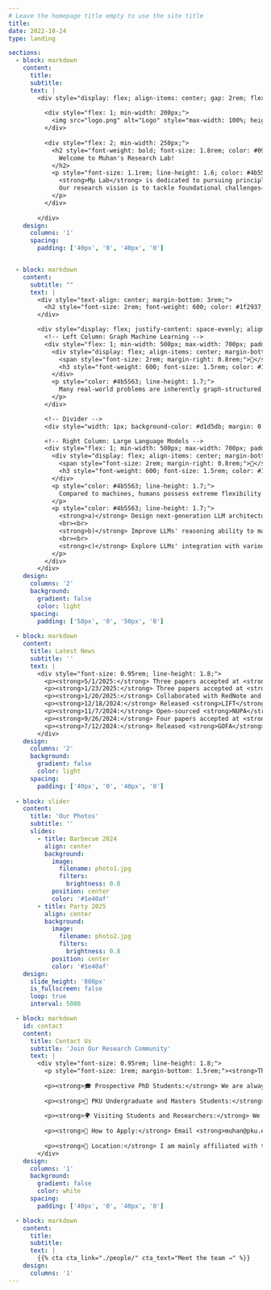 ```yaml
---
# Leave the homepage title empty to use the site title
title:
date: 2022-10-24
type: landing

sections:
  - block: markdown
    content:
      title:
      subtitle:
      text: |
        <div style="display: flex; align-items: center; gap: 2rem; flex-wrap: wrap;">
  
          <div style="flex: 1; min-width: 200px;">
            <img src="logo.png" alt="Logo" style="max-width: 100%; height: auto;">
          </div>
  
          <div style="flex: 2; min-width: 250px;">
            <h2 style="font-weight: bold; font-size: 1.8rem; color: #090a0aff; margin-bottom: 1rem;">
              Welcome to Muhan's Research Lab!
            </h2>
            <p style="font-size: 1.1rem; line-height: 1.6; color: #4b5563;">
              <strong>Mμ Lab</strong> is dedicated to pursuing principled and transformative research in <strong>artificial intelligence</strong> and <strong>machine learning</strong>. While our current focus spans <strong>graph learning</strong> and <strong>large language models</strong>, our long-term mission is broader: to accelerate the development of <strong>artificial general intelligence (AGI)</strong> and deepen the scientific understanding of intelligence itself. We strive to combine <strong>theoretical rigor</strong> with practical impact, designing algorithms that are not only powerful but also <strong>explainable</strong>, <strong>efficient</strong>, and <strong>generalizable</strong> across diverse dimensions.
              Our research vision is to tackle foundational challenges—spanning <strong>model architectures</strong>, <strong>reasoning</strong>, <strong>memory</strong>, <strong>multi-modal intelligence</strong>, and <strong>AI for science</strong>—that push the boundaries of what machines can achieve. Mμ Lab is a place for creative, passionate, and ambitious researchers who aim to produce work that stands the test of time, advances the science of AI, and benefits society in profound ways.
            </p>
          </div>
  
        </div>
    design:
      columns: '1'
      spacing:
        padding: ['40px', '0', '40px', '0']


  - block: markdown
    content:
      subtitle: ""
      text: |
        <div style="text-align: center; margin-bottom: 3rem;">
          <h2 style="font-size: 2rem; font-weight: 600; color: #1f2937; margin: 0;">Research Interests</h2>
        </div>

        <div style="display: flex; justify-content: space-evenly; align-items: flex-start; gap: 2rem; margin-bottom: 3rem; max-width: 1400px; margin-left: auto; margin-right: auto;">
          <!-- Left Column: Graph Machine Learning -->
          <div style="flex: 1; min-width: 500px; max-width: 700px; padding: 1rem;">
            <div style="display: flex; align-items: center; margin-bottom: 1rem;">
              <span style="font-size: 2rem; margin-right: 0.8rem;">🔗</span>
              <h3 style="font-weight: 600; font-size: 1.5rem; color: #1f2937; margin: 0;">Graph Machine Learning</h3>
            </div>
            <p style="color: #4b5563; line-height: 1.7;">
              Many real-world problems are inherently graph-structured, such as social networks, biological networks, the World Wide Web, molecules, circuits, brains, road networks, and knowledge graphs. Many machine learning algorithms are also defined on graphs, such as neural networks and graphical models. In this field, we develop algorithms and theories for learning over graphs, and apply them to problems like link prediction, graph classification, graph structure optimization, and knowledge graph reasoning. We are also interested in practical applications of graph neural networks, including brain modeling, drug discovery, circuit design, and healthcare applications.
            </p>
          </div>

          <!-- Divider -->
          <div style="width: 1px; background-color: #d1d5db; margin: 0 2rem;"></div>

          <!-- Right Column: Large Language Models -->
          <div style="flex: 1; min-width: 500px; max-width: 700px; padding: 1rem;">
            <div style="display: flex; align-items: center; margin-bottom: 1rem;">
              <span style="font-size: 2rem; margin-right: 0.8rem;">🤖</span>
              <h3 style="font-weight: 600; font-size: 1.5rem; color: #1f2937; margin: 0;">Large Language Models</h3>
            </div>
            <p style="color: #4b5563; line-height: 1.7;">
              Compared to machines, humans possess extreme flexibility in handling unseen tasks in a few-shot/zero-shot way, much of which is attributed to human system-II intelligence for complex logical reasoning, task planning, causal reasoning, and inductive generalization. Large language models (LLMs) have shown unprecedented improvement in such abilities, but still face challenges in top human-level tasks, such as scientific innovation, software engineering, long-form writing, and autonomous agents. In this field, we aim to:
            </p>
            <p style="color: #4b5563; line-height: 1.7;">
              <strong>a)</strong> Design next-generation LLM architectures with long-term memory, human-like learning mechanisms, fast training/inference, and superior long-context abilities.  
              <br><br>
              <strong>b)</strong> Improve LLMs' reasoning ability to match or surpass humans in the most complex tasks.  
              <br><br>
              <strong>c)</strong> Explore LLMs' integration with various modalities, such as graphs, code, relational databases (RDB), images, and videos.
            </p>
          </div>
        </div>
    design:
      columns: '2'
      background:
        gradient: false
        color: light
      spacing:
        padding: ['50px', '0', '50px', '0']
  
  - block: markdown
    content:
      title: Latest News
      subtitle: ''
      text: |
        <div style="font-size: 0.95rem; line-height: 1.8;">
          <p><strong>5/1/2025:</strong> Three papers accepted at <strong>ICML-25</strong>! Congrats to Fanxu, Yanbo and Zian! 🎉</p>
          <p><strong>1/23/2025:</strong> Three papers accepted at <strong>ICLR-25</strong>! Congrats to Lecheng, Haotong and Zian! 🎉</p>
          <p><strong>1/20/2025:</strong> Collaborated with RedNote and released <strong>RedStar</strong>, a long-chain-of-thought O1-like model for complex reasoning. <a href="https://arxiv.org/pdf/2501.11284" style="color: #2563eb;">See the preprint</a>.</p>
          <p><strong>12/18/2024:</strong> Released <strong>LIFT</strong>, a new paradigm to address long context problems of LLMs by fine-tuning long input into model parameters. <a href="https://arxiv.org/pdf/2412.13626" style="color: #2563eb;">See the preprint</a>.</p>
          <p><strong>11/7/2024:</strong> Open-sourced <strong>NUPA</strong> studying the Numerical Understanding and Processing Abilities of LLMs with 4 numerical representations and 17 distinct tasks.</p>
          <p><strong>9/26/2024:</strong> Four papers accepted at <strong>NeurIPS-24</strong>! Congrats to Fanxu, Cai, Xiaojuan and Yanbo! 🎉</p>
          <p><strong>7/12/2024:</strong> Released <strong>GOFA</strong>, the Generative One For All model for tackling all tasks on all kinds of graphs.</p>
        </div>
    design:
      columns: '2'
      background:
        gradient: false
        color: light
      spacing:
        padding: ['40px', '0', '40px', '0']
  
  - block: slider
    content:
      title: 'Our Photos'
      subtitle: ''
      slides:
        - title: Barbecue 2024
          align: center
          background:
            image:
              filename: photo1.jpg
              filters:
                brightness: 0.8
            position: center
            color: '#1e40af'
        - title: Party 2025
          align: center
          background:
            image:
              filename: photo2.jpg
              filters:
                brightness: 0.8
            position: center
            color: '#1e40af'
    design:
      slide_height: '800px'
      is_fullscreen: false
      loop: true
      interval: 5000

  - block: markdown
    id: contact
    content:
      title: Contact Us
      subtitle: 'Join Our Research Community'
      text: |
        <div style="font-size: 0.95rem; line-height: 1.8;">
          <p style="font-size: 1rem; margin-bottom: 1.5rem;"><strong>Thank you so much for your interest in our work!</strong> We are actively looking for students and postdocs. MuLab welcomes applicants from diverse backgrounds.</p>
          
          <p><strong>🎓 Prospective PhD Students:</strong> We are always looking for strong PhD students with interests in Graph Machine Learning and Large Language Model Reasoning. I am looking for students who meet at least three criteria: creativity and passion for research, solid math skills, solid coding skills, and good English. <em>Note: Please do not email regarding PhD admission as decisions are made by committee.</em></p>
          
          <p><strong>🎯 PKU Undergraduate and Masters Students:</strong> We are happy to work with masters or undergraduate students at Peking University. We expect some prior experience in ML/AI and a minimum of 10 hours per week commitment. You are especially welcome if you have interdisciplinary backgrounds while being proficient in coding.</p>
          
          <p><strong>🌍 Visiting Students and Researchers:</strong> We take visitors on a rolling basis, and generally prefer visitors to stay for at least 6 months for high-quality collaborative work. Please email Prof. Zhang with your research interests and proposed duration.</p>
          
          <p><strong>📧 How to Apply:</strong> Email <strong>muhan@pku.edu.cn</strong> with subject line: [Application Type] - [Your Name] - [Your Institution]. Due to the large number of applicants, I may not be able to respond to every email. Thank you for understanding!</p>
          
          <p><strong>📍 Location:</strong> I am mainly affiliated with the Institute for AI (人工智能研究院) at the main campus (燕园) of PKU. Your office will be there - no need to go to Changping campus.</p>
        </div>
    design:
      columns: '1'
      background:
        gradient: false
        color: white
      spacing:
        padding: ['40px', '0', '40px', '0']

  - block: markdown
    content:
      title:
      subtitle:
      text: |
        {{% cta cta_link="./people/" cta_text="Meet the team →" %}}
    design:
      columns: '1'
---
```

